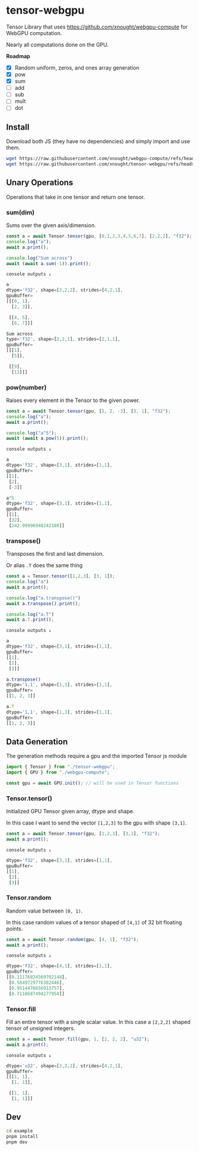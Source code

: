 # tensor-webgpu

Tensor Library that uses https://github.com/xnought/webgpu-compute for WebGPU computation.

Nearly all computations done on the GPU.

**Roadmap**

- [x] Random uniform, zeros, and ones array generation
- [x] pow
- [x] sum
- [ ] add
- [ ] sub
- [ ] mult
- [ ] dot

## Install

Download both JS (they have no dependencies) and simply import and use them.

```bash
wget https://raw.githubusercontent.com/xnought/webgpu-compute/refs/heads/main/webgpu-compute.js
wget https://raw.githubusercontent.com/xnought/tensor-webgpu/refs/heads/main/tensor-webgpu.js
```

## Unary Operations

Operations that take in one tensor and return one tensor.

### sum(dim)

Sums over the given axis/dimension. 

```js
const a = await Tensor.tensor(gpu, [0,1,2,3,4,5,6,7], [2,2,2], "f32");
console.log("a");
await a.print();

console.log("Sum across")
await (await a.sum(-1)).print();
```

`console outputs ↓`

```js
a
dtype='f32', shape=[2,2,2], strides=[4,2,1],
gpuBuffer=
[[[0, 1],
  [2, 3]],

 [[4, 5],
  [6, 7]]]

Sum across
type='f32', shape=[2,2,1], strides=[2,1,1],
gpuBuffer=
[[[1],
  [5]],

 [[9],
  [13]]]

```

### pow(number)

Raises every element in the Tensor to the given power. 

```js
const a = await Tensor.tensor(gpu, [1, 2, -3], [3, 1], "f32");
console.log("a");
await a.print();

console.log("a^5");
await (await a.pow(5)).print();
```

`console outputs ↓`

```js
a
dtype='f32', shape=[3,1], strides=[1,1],
gpuBuffer=
[[1],
 [2],
 [-3]]

a^5
dtype='f32', shape=[3,1], strides=[1,1],
gpuBuffer=
[[1],
 [32],
 [242.99996948242188]]
```

### transpose()


Transposes the first and last dimension.

Or alias `.T` does the same thing

```js
const a = Tensor.tensor([1,2,3], [3, 1]);
console.log("a")
await a.print();

console.log("a.transpose()")
await a.transpose().print();

console.log("a.T")
await a.T.print();
```

`console outputs ↓`

```js
a
dtype='f32', shape=[3,1], strides=[1,1],
gpuBuffer=
[[1],
 [2],
 [3]]

a.transpose()
dtype='1,1', shape=[1,3], strides=[1,1],
gpuBuffer=
[[1, 2, 3]]

a.T
dtype='1,1', shape=[1,3], strides=[1,1],
gpuBuffer=
[[1, 2, 3]]
```


## Data Generation

The generation methods require a gpu and the imported Tensor js module

```js
import { Tensor } from "./tensor-webgpu";
import { GPU } from "./webgpu-compute";

const gpu = await GPU.init(); // will be used in Tensor functions
```

### Tensor.tensor()

Initialized GPU Tensor given array, dtype and shape.

In this case I want to send the vector `[1,2,3]` to the gpu with shape `[3,1]`.

```js
const a = await Tensor.tensor(gpu, [1,2,3], [3,1], "f32");
await a.print();
```
`console outputs ↓`

```js
dtype='f32', shape=[3,1], strides=[1,1],
gpuBuffer=
[[1],
 [2],
 [3]]
```

### Tensor.random

Random value between `[0, 1)`.

In this case random values of a tensor shaped of `[4,1]` of 32 bit floating points.

```js
const a = await Tensor.random(gpu, [4, 1], "f32");
await a.print();
```

`console outputs ↓`

```js
dtype='f32', shape=[4,1], strides=[1,1],
gpuBuffer=
[[0.11176824569702148],
 [0.5849729776382446],
 [0.9514476656913757],
 [0.7110687494277954]]
```

### Tensor.fill

Fill an entire tensor with a single scalar value. In this case a `[2,2,2]` shaped tensor of unsigned integers.

```js
const a = await Tensor.fill(gpu, 1, [2, 2, 2], "u32");
await a.print();
```

`console outputs ↓`

```js
dtype='u32', shape=[2,2,2], strides=[4,2,1], 
gpuBuffer=
[[[1, 1],
  [1, 1]],

 [[1, 1],
  [1, 1]]]
```

## Dev

```bash
cd example
pnpm install
pnpm dev
```
